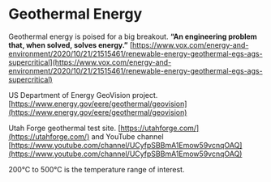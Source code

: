 # Geothermal Energy

Geothermal energy is poised for a big breakout. **“An engineering problem that, when solved, solves energy.”** [https://www.vox.com/energy-and-environment/2020/10/21/21515461/renewable-energy-geothermal-egs-ags-supercritical](https://www.vox.com/energy-and-environment/2020/10/21/21515461/renewable-energy-geothermal-egs-ags-supercritical)

US Department of Energy GeoVision project. [https://www.energy.gov/eere/geothermal/geovision](https://www.energy.gov/eere/geothermal/geovision)

Utah Forge geothermal test site. [https://utahforge.com/](https://utahforge.com/) and YouTube channel [https://www.youtube.com/channel/UCyfpSBBmA1Emow59vcnqOAQ](https://www.youtube.com/channel/UCyfpSBBmA1Emow59vcnqOAQ)

200°C to 500°C is the temperature range of interest.





